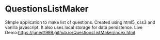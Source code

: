 # QuestionsListMaker
SImple application to make list of questions. Created using html5, css3 and  vanilla javascript. It also uses local storage for data persistence. Live Demo:https://juned1998.github.io/QuestionsListMaker/index.html

